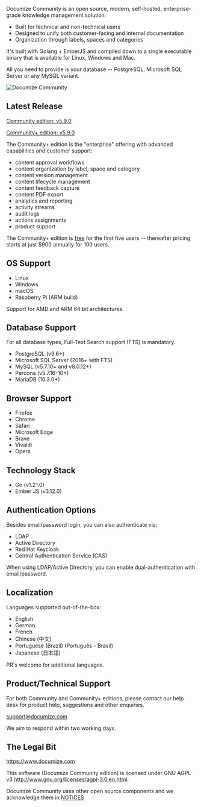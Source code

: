 Documize Community is an open source, modern, self-hosted, enterprise-grade knowledge management solution.

- Built for technical and non-technical users
- Designed to unify both customer-facing and internal documentation
- Organization through labels, spaces and categories

It's built with Golang + EmberJS and compiled down to a single executable binary that is available for Linux, Windows and Mac.

All you need to provide is your database -- PostgreSQL, Microsoft SQL Server or any MySQL variant.

![Documize Community](https://github.com/documize/community/blob/master/screenshot.png?raw=true)

## Latest Release

[Community edition: v5.9.0](https://github.com/documize/community/releases)

[Community+ edition: v5.9.0](https://www.documize.com/community/get-started)

The Community+ edition is the "enterprise" offering with advanced capabilities and customer support:

- content approval workflows
- content organization by label, space and category
- content version management
- content lifecycle management
- content feedback capture
- content PDF export
- analytics and reporting
- activity streams
- audit logs
- actions assignments
- product support

The Community+ edition is [free](https://www.documize.com/community/get-started) for the first five users -- thereafter pricing starts at just $900 annually for 100 users.

## OS Support

- Linux
- Windows
- macOS
- Raspberry Pi (ARM build)

Support for AMD and ARM 64 bit architectures.

## Database Support

For all database types, Full-Text Search support (FTS) is mandatory.

- PostgreSQL (v9.6+)
- Microsoft SQL Server (2016+ with FTS)
- MySQL (v5.7.10+ and v8.0.12+)
- Percona (v5.7.16-10+)
- MariaDB (10.3.0+)

## Browser Support

- Firefox
- Chrome
- Safari
- Microsoft Edge
- Brave
- Vivaldi
- Opera

## Technology Stack

- Go (v1.21.0)
- Ember JS (v3.12.0)

## Authentication Options

Besides email/password login, you can also authenticate via:

* LDAP
* Active Directory
* Red Hat Keycloak
* Central Authentication Service (CAS)

When using LDAP/Active Directory, you can enable dual-authentication with email/password.

## Localization

Languages supported out-of-the-box:

- English
- German
- French
- Chinese (中文)
- Portuguese (Brazil) (Português - Brasil)
- Japanese (日本語)

PR's welcome for additional languages.

## Product/Technical Support

For both Community and Community+ editions, please contact our help desk for product help, suggestions and other enquiries.

<support@documize.com>

We aim to respond within two working days.

## The Legal Bit

<https://www.documize.com>

This software (Documize Community edition) is licensed under GNU AGPL v3 <http://www.gnu.org/licenses/agpl-3.0.en.html>.

Documize Community uses other open source components and we acknowledge them in [NOTICES](NOTICES.md)
